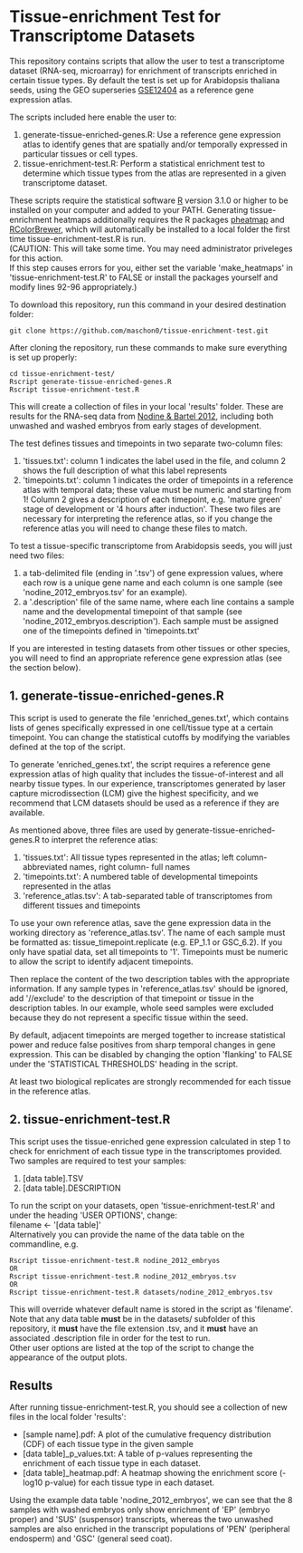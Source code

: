 # Tissue-enrichment Test for Transcriptome Datasets
This repository contains scripts that allow the user to test a transcriptome dataset (RNA-seq, microarray)
for enrichment of transcripts enriched in certain tissue types. By default the test is set up for
Arabidopsis thaliana seeds, using the GEO superseries [GSE12404](https://www.ncbi.nlm.nih.gov/geo/query/acc.cgi?acc=GSE12404)
as a reference gene expression atlas.  
  
The scripts included here enable the user to:  
1. generate-tissue-enriched-genes.R: Use a reference gene expression atlas to identify genes that are spatially and/or temporally expressed in particular tissues or cell types.  
2. tissue-enrichment-test.R: Perform a statistical enrichment test to determine which tissue types from the atlas are represented in a given transcriptome dataset.  
  
These scripts require the statistical software [R](https://www.r-project.org/) version 3.1.0 or higher to be installed on your
computer and added to your PATH. Generating tissue-enrichment heatmaps additionally requires the R packages [pheatmap](https://cran.r-project.org/web/packages/pheatmap/index.html)
and [RColorBrewer](https://cran.r-project.org/web/packages/RColorBrewer/index.html), which will automatically
be installed to a local folder the first time tissue-enrichment-test.R is run.  
(CAUTION: This will take some time. You may need administrator priveleges for this action.  
If this step causes errors for you, either set the variable 'make_heatmaps' in 'tissue-enrichment-test.R' to FALSE or install the packages yourself and modify lines 92-96 appropriately.)

To download this repository, run this command in your desired destination folder:
```shell
git clone https://github.com/maschon0/tissue-enrichment-test.git
```

After cloning the repository, run these commands to make sure everything is set up properly:
```shell
cd tissue-enrichment-test/
Rscript generate-tissue-enriched-genes.R
Rscript tissue-enrichment-test.R
```

This will create a collection of files in your local 'results' folder. These are results for the
RNA-seq data from [Nodine & Bartel 2012](https://www.ncbi.nlm.nih.gov/pubmed/22266940), including
both unwashed and washed embryos from early stages of development.

The test defines tissues and timepoints in two separate two-column files:  
1. 'tissues.txt': column 1 indicates the label used in the file, and column 2 shows the full description of what this label represents  
2. 'timepoints.txt': column 1 indicates the order of timepoints in a reference atlas with temporal data; these value must be numeric and starting from 1! Column 2 gives a description of each timepoint, e.g. 'mature green' stage of development or '4 hours after induction'.
These two files are necessary for interpreting the reference atlas, so if you change the reference atlas you will need to change these files to match.  

To test a tissue-specific transcriptome from Arabidopsis seeds, you will just need two files:  
1. a tab-delimited file (ending in '.tsv') of gene expression values, where each row is a unique gene name and each column is one sample (see 'nodine_2012_embryos.tsv' for an example).  
2. a '.description' file of the same name, where each line contains a sample name and the developmental timepoint of that sample (see 'nodine_2012_embryos.description'). Each sample must be assigned one of the timepoints defined in 'timepoints.txt'  
  
If you are interested in testing datasets from other tissues or other species, you will need to find an appropriate
reference gene expression atlas (see the section below).  
  
## 1. generate-tissue-enriched-genes.R
This script is used to generate the file 'enriched_genes.txt', which contains lists of genes specifically
expressed in one cell/tissue type at a certain timepoint. You can change the statistical cutoffs by modifying
the variables defined at the top of the script.

To generate 'enriched_genes.txt', the script requires a reference gene expression atlas
of high quality that includes the tissue-of-interest and all nearby tissue types. In our experience,
transcriptomes generated by laser capture microdissection (LCM) give the highest specificity,
and we recommend that LCM datasets should be used as a reference if they are available.

As mentioned above, three files are used by generate-tissue-enriched-genes.R to interpret the reference atlas:  
1. 'tissues.txt': All tissue types represented in the atlas; left column- abbreviated names, right column- full names  
2. 'timepoints.txt': A numbered table of developmental timepoints represented in the atlas  
3. 'reference_atlas.tsv': A tab-separated table of transcriptomes from different tissues and timepoints  

To use your own reference atlas, save the gene expression data in the working directory as 'reference_atlas.tsv'. The name of each sample must be
formatted as: tissue_timepoint.replicate (e.g. EP_1.1 or GSC_6.2). If you only have spatial data, set all timepoints to '1'. Timepoints must be numeric
to allow the script to identify adjacent timepoints.  
  
Then replace the content of the two description tables with the appropriate information. If any sample types
in 'reference_atlas.tsv' should be ignored, add '//exclude' to the description of that timepoint or tissue in the description tables.
In our example, whole seed samples were excluded because they do not represent a specific tissue within the seed.  
  
By default, adjacent timepoints are merged together to increase statistical power and reduce false positives from 
sharp temporal changes in gene expression. This can be disabled by changing the option 'flanking' to FALSE under the
'STATISTICAL THRESHOLDS' heading in the script.  
  
At least two biological replicates are strongly recommended for each tissue in the reference atlas.  
  
## 2. tissue-enrichment-test.R
This script uses the tissue-enriched gene expression calculated in step 1 to check for enrichment of each tissue
type in the transcriptomes provided. Two samples are required to test your samples:  
1. [data table].TSV  
2. [data table].DESCRIPTION  

To run the script on your datasets, open 'tissue-enrichment-test.R' and under the heading 'USER OPTIONS', change:  
   filename <- '[data table]'  
Alternatively you can provide the name of the data table on the commandline, e.g.  
```shell
Rscript tissue-enrichment-test.R nodine_2012_embryos
OR
Rscript tissue-enrichment-test.R nodine_2012_embryos.tsv
OR
Rscript tissue-enrichment-test.R datasets/nodine_2012_embryos.tsv
```  
This will override whatever default name is stored in the script as 'filename'. Note that any data table **must** be in the datasets/ subfolder of this repository, it **must** have the file extension .tsv, and it **must** have an associated .description file in order for the test to run.  
Other user options are listed at the top of the script to change the appearance of the output plots.  
  
## Results
After running tissue-enrichment-test.R, you should see a collection of new files in the local folder 'results':  
- [sample name].pdf: A plot of the cumulative frequency distribution (CDF) of each tissue type in the given sample
- [data table]_p_values.txt: A table of p-values representing the enrichment of each tissue type in each dataset.
- [data table]_heatmap.pdf: A heatmap showing the enrichment score (-log10 p-value) for each tissue type in each dataset.

Using the example data table 'nodine_2012_embryos', we can see that the 8 samples with washed embryos only show enrichment of
'EP' (embryo proper) and 'SUS' (suspensor) transcripts, whereas the two unwashed samples are also enriched in the transcript populations of
'PEN' (peripheral endosperm) and 'GSC' (general seed coat).












